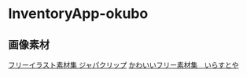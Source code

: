 # InventoryApp-okubo

## 画像素材
[フリーイラスト素材集 ジャパクリップ](https://japaclip.com/)
[かわいいフリー素材集　いらすとや](https://www.irasutoya.com/)
